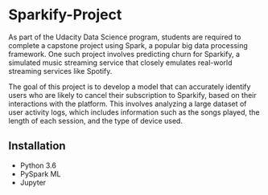 # Sparkify-Project

As part of the Udacity Data Science program, students are required to complete a capstone project using Spark, a popular big data processing framework. One such project involves predicting churn for Sparkify, a simulated music streaming service that closely emulates real-world streaming services like Spotify.

The goal of this project is to develop a model that can accurately identify users who are likely to cancel their subscription to Sparkify, based on their interactions with the platform. This involves analyzing a large dataset of user activity logs, which includes information such as the songs played, the length of each session, and the type of device used.

## Installation

- Python 3.6
- PySpark ML
- Jupyter
